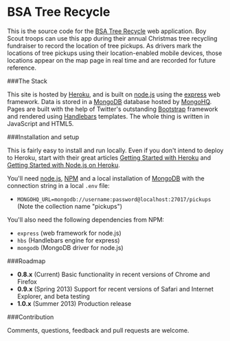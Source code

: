 # BSA Tree Recycle

This is the source code for the [BSA Tree Recycle][btr] web application.  Boy Scout troops can use this app during their annual Christmas tree recycling fundraiser to record the location of tree pickups.  As drivers mark the locations of tree pickups using their location-enabled mobile devices, those locations appear on the map page in real time and are recorded for future reference.

[btr]: http://bsatreerecycle.herokuapp.com

###The Stack

This site is hosted by [Heroku][h], and is built on [node.js][n] using the [express][e] web framework. Data is stored in a [MongoDB][mdb] database hosted by [MongoHQ][mhq]. Pages are built with the help of Twitter's outstanding [Bootstrap][b] framework and rendered using [Handlebars][h] templates.  The whole thing is written in JavaScript and HTML5.

[h]: http://www.heroku.com/
[n]: http://nodejs.org/
[e]: http://expressjs.com/
[mdb]: http://www.mongodb.org/
[mhq]: http://www.mongohq.com/
[b]: http://twitter.github.com/bootstrap/
[h]: http://handlebarsjs.com/

###Installation and setup

This is fairly easy to install and run locally.  Even if you don't intend to deploy to Heroku, start with their great articles [Getting Started with Heroku][h1] and [Getting Started with Node.js on Heroku][h2]. 

You'll need [node.js][n], [NPM][npm] and a local installation of [MongoDB][mdb] with the connection string in a local `.env` file:

* `MONGOHQ_URL=mongodb://username:password@localhost:27017/pickups` (Note the collection name "pickups")

You'll also need the following dependencies from NPM:

* `express` (web framework for node.js)
* `hbs` (Handlebars engine for express)
* `mongodb` (MongoDB driver for node.js)

[h1]: https://devcenter.heroku.com/articles/quickstart
[h2]: https://devcenter.heroku.com/articles/nodejs
[npm]: https://npmjs.org/

###Roadmap

* __0.8.x__ (Current) Basic functionality in recent versions of Chrome and Firefox
* __0.9.x__ (Spring 2013) Support for recent versions of Safari and Internet Explorer, and beta testing
* __1.0.x__ (Summer 2013) Production release

###Contribution

Comments, questions, feedback and pull requests are welcome.